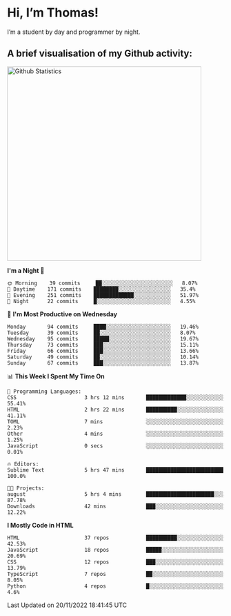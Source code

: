 # Hi, I’m Thomas!
I’m a student by day and programmer by night.

## A brief visualisation of my Github activity:

<img title="My Github Statistics" alt="Github Statistics" width="450px" src="https://github-readme-stats.vercel.app/api?username=thomasrettig&show_icons=true&include_all_commits=true&count_private=true&&hide=issues&theme=tokyonight&border_radius=6px"/>

<!--START_SECTION:waka-->
**I'm a Night 🦉** 

```text
🌞 Morning    39 commits     ██░░░░░░░░░░░░░░░░░░░░░░░   8.07% 
🌆 Daytime    171 commits    ████████░░░░░░░░░░░░░░░░░   35.4% 
🌃 Evening    251 commits    █████████████░░░░░░░░░░░░   51.97% 
🌙 Night      22 commits     █░░░░░░░░░░░░░░░░░░░░░░░░   4.55%

```
📅 **I'm Most Productive on Wednesday** 

```text
Monday       94 commits     ████░░░░░░░░░░░░░░░░░░░░░   19.46% 
Tuesday      39 commits     ██░░░░░░░░░░░░░░░░░░░░░░░   8.07% 
Wednesday    95 commits     █████░░░░░░░░░░░░░░░░░░░░   19.67% 
Thursday     73 commits     ███░░░░░░░░░░░░░░░░░░░░░░   15.11% 
Friday       66 commits     ███░░░░░░░░░░░░░░░░░░░░░░   13.66% 
Saturday     49 commits     ██░░░░░░░░░░░░░░░░░░░░░░░   10.14% 
Sunday       67 commits     ███░░░░░░░░░░░░░░░░░░░░░░   13.87%

```


📊 **This Week I Spent My Time On** 

```text
💬 Programming Languages: 
CSS                      3 hrs 12 mins       █████████████░░░░░░░░░░░░   55.41% 
HTML                     2 hrs 22 mins       ██████████░░░░░░░░░░░░░░░   41.11% 
TOML                     7 mins              ░░░░░░░░░░░░░░░░░░░░░░░░░   2.23% 
Other                    4 mins              ░░░░░░░░░░░░░░░░░░░░░░░░░   1.25% 
JavaScript               0 secs              ░░░░░░░░░░░░░░░░░░░░░░░░░   0.01%

🔥 Editors: 
Sublime Text             5 hrs 47 mins       █████████████████████████   100.0%

🐱‍💻 Projects: 
august                   5 hrs 4 mins        ██████████████████████░░░   87.78% 
Downloads                42 mins             ███░░░░░░░░░░░░░░░░░░░░░░   12.22%

```

**I Mostly Code in HTML** 

```text
HTML                     37 repos            ██████████░░░░░░░░░░░░░░░   42.53% 
JavaScript               18 repos            █████░░░░░░░░░░░░░░░░░░░░   20.69% 
CSS                      12 repos            ███░░░░░░░░░░░░░░░░░░░░░░   13.79% 
TypeScript               7 repos             ██░░░░░░░░░░░░░░░░░░░░░░░   8.05% 
Python                   4 repos             █░░░░░░░░░░░░░░░░░░░░░░░░   4.6%

```



 Last Updated on 20/11/2022 18:41:45 UTC
<!--END_SECTION:waka-->
